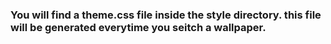 ### You will find a theme.css file inside the style directory. this file will be generated everytime you seitch a wallpaper.
